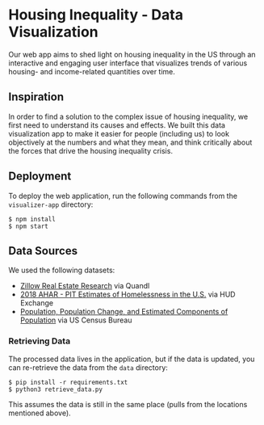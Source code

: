 # Housing Inequality - Data Visualization
Our web app aims to shed light on housing inequality in the US through an interactive and engaging user interface that visualizes trends of various housing- and income-related quantities over time.

## Inspiration
In order to find a solution to the complex issue of housing inequality, we first need to understand its causes and effects. We built this data visualization app to make it easier for people (including us) to look objectively at the numbers and what they mean, and think critically about the forces that drive the housing inequality crisis.

## Deployment
To deploy the web application, run the following commands from the `visualizer-app` directory:
```
$ npm install
$ npm start
```

## Data Sources
We used the following datasets:
* [Zillow Real Estate Research](https://www.quandl.com/data/ZILLOW-Zillow-Real-Estate-Research) via Quandl
* [2018 AHAR - PIT Estimates of Homelessness in the U.S.](https://www.hudexchange.info/resource/5783/2018-ahar-part-1-pit-estimates-of-homelessness-in-the-us/) via HUD Exchange
* [Population, Population Change, and Estimated Components of Population](https://www.census.gov/data/tables/time-series/demo/popest/2010s-state-total.html) via US Census Bureau

### Retrieving Data
The processed data lives in the application, but if the data is updated, you can re-retrieve the data from the `data` directory:
```
$ pip install -r requirements.txt
$ python3 retrieve_data.py
```
This assumes the data is still in the same place (pulls from the locations mentioned above).
